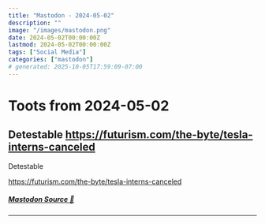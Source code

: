 ```yaml
---
title: "Mastodon - 2024-05-02"
description: ""
image: "/images/mastodon.png"
date: 2024-05-02T00:00:00Z
lastmod: 2024-05-02T00:00:00Z
tags: ["Social Media"]
categories: ["mastodon"]
# generated: 2025-10-05T17:59:09-07:00
---
```


# Toots from 2024-05-02

## Detestable  <https://futurism.com/the-byte/tesla-interns-canceled>

Detestable

<https://futurism.com/the-byte/tesla-interns-canceled>

##### [Mastodon Source 🐘](https://hachyderm.io/@mweagle/112373171096887350)

---

